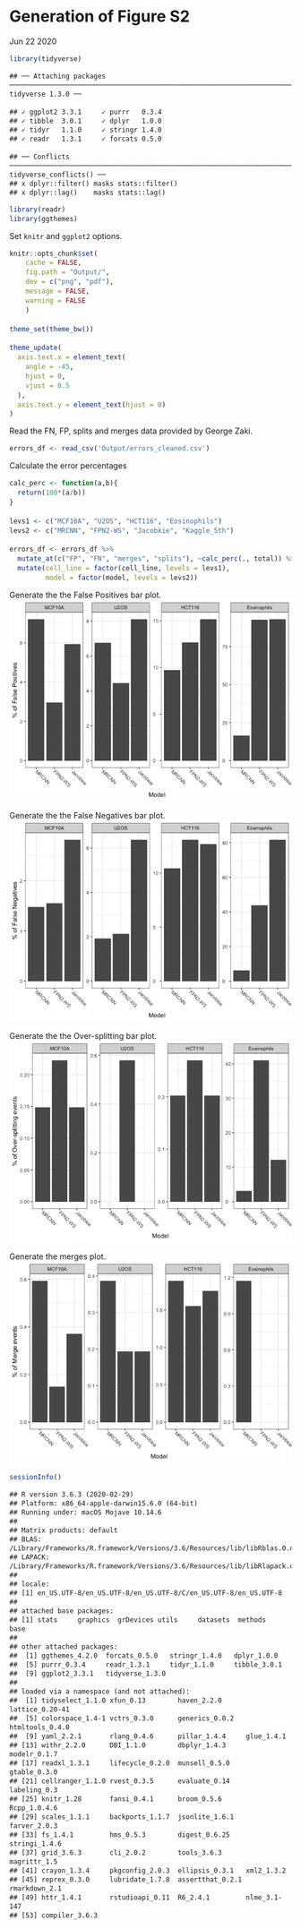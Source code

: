 Generation of Figure S2
================
Jun 22 2020

``` r
library(tidyverse)
```

    ## ── Attaching packages ───────────────────────────────────────────────────────────────────────────────────────────── tidyverse 1.3.0 ──

    ## ✓ ggplot2 3.3.1     ✓ purrr   0.3.4
    ## ✓ tibble  3.0.1     ✓ dplyr   1.0.0
    ## ✓ tidyr   1.1.0     ✓ stringr 1.4.0
    ## ✓ readr   1.3.1     ✓ forcats 0.5.0

    ## ── Conflicts ──────────────────────────────────────────────────────────────────────────────────────────────── tidyverse_conflicts() ──
    ## x dplyr::filter() masks stats::filter()
    ## x dplyr::lag()    masks stats::lag()

``` r
library(readr)
library(ggthemes)
```

Set `knitr` and `ggplot2` options.

``` r
knitr::opts_chunk$set(
    cache = FALSE,
    fig.path = "Output/",
    dev = c("png", "pdf"),
    message = FALSE,
    warning = FALSE
    )

theme_set(theme_bw())

theme_update(
  axis.text.x = element_text(
    angle = -45,
    hjust = 0,
    vjust = 0.5
  ),
  axis.text.y = element_text(hjust = 0)
)
```

Read the FN, FP, splits and merges data provided by George Zaki.

``` r
errors_df <- read_csv('Output/errors_cleaned.csv')
```

Calculate the error percentages

``` r
calc_perc <- function(a,b){
  return(100*(a/b))
}

levs1 <- c("MCF10A", "U2OS", "HCT116", "Eosinophils")
levs2 <- c("MRCNN", "FPN2-WS", "Jacobkie", "Kaggle_5th")

errors_df <- errors_df %>%
  mutate_at(c("FP", "FN", "merges", "splits"), ~calc_perc(., total)) %>%
  mutate(cell_line = factor(cell_line, levels = levs1),
         model = factor(model, levels = levs2))
```

Generate the the False Positives bar plot.
![](Output/figS2A-1.png)<!-- -->

Generate the the False Negatives bar plot.
![](Output/figS2B-1.png)<!-- -->

Generate the the Over-splitting bar plot.
![](Output/figS2C-1.png)<!-- -->

Generate the merges plot. ![](Output/figS2D-1.png)<!-- -->

``` r
sessionInfo()
```

    ## R version 3.6.3 (2020-02-29)
    ## Platform: x86_64-apple-darwin15.6.0 (64-bit)
    ## Running under: macOS Mojave 10.14.6
    ## 
    ## Matrix products: default
    ## BLAS:   /Library/Frameworks/R.framework/Versions/3.6/Resources/lib/libRblas.0.dylib
    ## LAPACK: /Library/Frameworks/R.framework/Versions/3.6/Resources/lib/libRlapack.dylib
    ## 
    ## locale:
    ## [1] en_US.UTF-8/en_US.UTF-8/en_US.UTF-8/C/en_US.UTF-8/en_US.UTF-8
    ## 
    ## attached base packages:
    ## [1] stats     graphics  grDevices utils     datasets  methods   base     
    ## 
    ## other attached packages:
    ##  [1] ggthemes_4.2.0  forcats_0.5.0   stringr_1.4.0   dplyr_1.0.0    
    ##  [5] purrr_0.3.4     readr_1.3.1     tidyr_1.1.0     tibble_3.0.1   
    ##  [9] ggplot2_3.3.1   tidyverse_1.3.0
    ## 
    ## loaded via a namespace (and not attached):
    ##  [1] tidyselect_1.1.0 xfun_0.13        haven_2.2.0      lattice_0.20-41 
    ##  [5] colorspace_1.4-1 vctrs_0.3.0      generics_0.0.2   htmltools_0.4.0 
    ##  [9] yaml_2.2.1       rlang_0.4.6      pillar_1.4.4     glue_1.4.1      
    ## [13] withr_2.2.0      DBI_1.1.0        dbplyr_1.4.3     modelr_0.1.7    
    ## [17] readxl_1.3.1     lifecycle_0.2.0  munsell_0.5.0    gtable_0.3.0    
    ## [21] cellranger_1.1.0 rvest_0.3.5      evaluate_0.14    labeling_0.3    
    ## [25] knitr_1.28       fansi_0.4.1      broom_0.5.6      Rcpp_1.0.4.6    
    ## [29] scales_1.1.1     backports_1.1.7  jsonlite_1.6.1   farver_2.0.3    
    ## [33] fs_1.4.1         hms_0.5.3        digest_0.6.25    stringi_1.4.6   
    ## [37] grid_3.6.3       cli_2.0.2        tools_3.6.3      magrittr_1.5    
    ## [41] crayon_1.3.4     pkgconfig_2.0.3  ellipsis_0.3.1   xml2_1.3.2      
    ## [45] reprex_0.3.0     lubridate_1.7.8  assertthat_0.2.1 rmarkdown_2.1   
    ## [49] httr_1.4.1       rstudioapi_0.11  R6_2.4.1         nlme_3.1-147    
    ## [53] compiler_3.6.3
